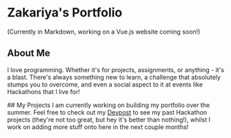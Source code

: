 # Zakariya's Portfolio

(Currently in Markdown, working on a Vue.js website coming soon!)

## About Me

I love programming. Whether it's for projects, assignments, or anything - it's a blast. There's always something new to learn, a challenge that absolutely stumps you to overcome, and even a social aspect to it at events like Hackathons that I live for!

## My Projects
I am currently working on building my portfolio over the summer. Feel free to check out my [Devpost](https://devpost.com/mzk468) to see my past Hackathon projects (they're not too great, but hey it's better than nothing!), whilst I work on adding more stuff onto here in the next couple months!
